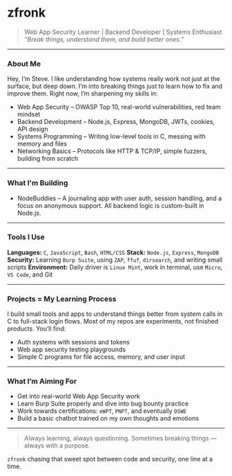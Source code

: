 # zfronk

> Web App Security Learner | Backend Developer | Systems Enthusiast
> *“Break things, understand them, and build better ones.”*

---

### About Me

Hey, I’m Steve. I like understanding how systems really work not just at the surface, but deep down. I’m into breaking things just to learn how to fix and improve them. Right now, I’m sharpening my skills in:

* Web App Security – OWASP Top 10, real-world vulnerabilities, red team mindset
* Backend Development – Node.js, Express, MongoDB, JWTs, cookies, API design
* Systems Programming – Writing low-level tools in C, messing with memory and files
* Networking Basics – Protocols like HTTP & TCP/IP, simple fuzzers, building from scratch

---

### What I'm Building

* NodeBuddies – A journaling app with user auth, session handling, and a focus on anonymous support. All backend logic is custom-built in Node.js.

---

### Tools I Use

**Languages:** `C`, `JavaScript`, `Bash`, `HTML/CSS`
**Stack:** `Node.js`, `Express`, `MongoDB`
**Security:** Learning `Burp Suite`, using `ZAP`, `ffuf`, `dirsearch`, and writing small scripts
**Environment:** Daily driver is `Linux Mint`, work in terminal, use `Micro`, `VS Code`, and Git

---

### Projects = My Learning Process

I build small tools and apps to understand things better from system calls in C to full-stack login flows. Most of my repos are experiments, not finished products. You’ll find:

* Auth systems with sessions and tokens
* Web app security testing playgrounds
* Simple C programs for file access, memory, and user input

---

### What I’m Aiming For

* Get into real-world Web App Security work
* Learn Burp Suite properly and dive into bug bounty practice
* Work towards certifications: `eWPT`, `PNPT`, and eventually `OSWE`
* Build a basic chatbot trained on my own thoughts and emotions

---

> Always learning, always questioning. Sometimes breaking things — always with a purpose.

`zfronk` chasing that sweet spot between code and security, one line at a time.
